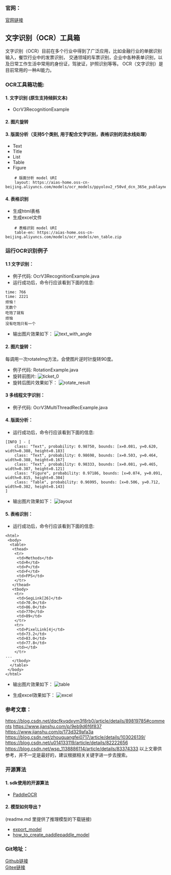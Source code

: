### 官网：
[官网链接](http://www.aias.top/)

## 文字识别（OCR）工具箱
文字识别（OCR）目前在多个行业中得到了广泛应用，比如金融行业的单据识别输入，餐饮行业中的发票识别，
交通领域的车票识别，企业中各种表单识别，以及日常工作生活中常用的身份证，驾驶证，护照识别等等。
OCR（文字识别）是目前常用的一种AI能力。

### OCR工具箱功能:
#### 1. 文字识别 (原生支持倾斜文本)
- OcrV3RecognitionExample

#### 2. 图片旋转

#### 3. 版面分析（支持5个类别, 用于配合文字识别，表格识别的流水线处理）
- Text
- Title
- List
- Table
- Figure

```text
    # 版面分析 model URI
    layout: https://aias-home.oss-cn-beijing.aliyuncs.com/models/ocr_models/ppyolov2_r50vd_dcn_365e_publaynet_infer.zip
```
#### 4. 表格识别
- 生成html表格
- 生成excel文件
```text
    # 表格识别 model URI
    table-en: https://aias-home.oss-cn-beijing.aliyuncs.com/models/ocr_models/en_table.zip
```

### 运行OCR识别例子
#### 1.1 文字识别：
- 例子代码: OcrV3RecognitionExample.java    
- 运行成功后，命令行应该看到下面的信息:
```text
time: 766
time: 2221
烦恼！
无数个
吃饱了就有
烦恼
没有吃饱只有一个
```

- 输出图片效果如下：
![text_with_angle](https://aias-home.oss-cn-beijing.aliyuncs.com/AIAS/OCR/images/text_with_angle.png)


#### 2. 图片旋转：
每调用一次rotateImg方法，会使图片逆时针旋转90度。
- 例子代码: RotationExample.java 
- 旋转前图片:
![ticket_0](https://aias-home.oss-cn-beijing.aliyuncs.com/AIAS/OCR/images/ticket_0.png)
- 旋转后图片效果如下：
![rotate_result](https://aias-home.oss-cn-beijing.aliyuncs.com/AIAS/OCR/images/rotate_result.png)

#### 3 多线程文字识别：
- 例子代码: OcrV3MultiThreadRecExample.java

#### 4. 版面分析：
- 运行成功后，命令行应该看到下面的信息:
```text
[INFO ] - [
	class: "Text", probability: 0.98750, bounds: [x=0.081, y=0.620, width=0.388, height=0.183]
	class: "Text", probability: 0.98698, bounds: [x=0.503, y=0.464, width=0.388, height=0.167]
	class: "Text", probability: 0.98333, bounds: [x=0.081, y=0.465, width=0.387, height=0.121]
	class: "Figure", probability: 0.97186, bounds: [x=0.074, y=0.091, width=0.815, height=0.304]
	class: "Table", probability: 0.96995, bounds: [x=0.506, y=0.712, width=0.382, height=0.143]
]
```
- 输出图片效果如下：
![layout](https://aias-home.oss-cn-beijing.aliyuncs.com/AIAS/OCR/images/layout_detect_result.jpeg)

#### 5. 表格识别：
- 运行成功后，命令行应该看到下面的信息:
```text
<html>
 <body>
  <table>
   <thead>
    <tr>
     <td>Methods</td>
     <td>R</td>
     <td>P</td>
     <td>F</td>
     <td>FPS</td>
    </tr>
   </thead>
   <tbody>
    <tr>
     <td>SegLink[26]</td>
     <td>70.0</td>
     <td>86.0</td>
     <td>770</td>
     <td>89</td>
    </tr>
    <tr>
     <td>PixelLink[4j</td>
     <td>73.2</td>
     <td>83.0</td>
     <td>77.8</td>
     <td></td>
    </tr>
...
   </tbody>
  </table> 
 </body>
</html>
```

- 输出图片效果如下：
![table](https://aias-home.oss-cn-beijing.aliyuncs.com/AIAS/OCR/images/table.jpeg)

- 生成excel效果如下：
![excel](https://aias-home.oss-cn-beijing.aliyuncs.com/AIAS/OCR/images/excel.png)


### 参考文章：
https://blog.csdn.net/dqcfkyqdxym3f8rb0/article/details/89819785#comments
https://www.jianshu.com/p/9eb9d6f6f837
https://www.jianshu.com/p/173d329afa3a
https://blog.csdn.net/zhouguangfei0717/article/details/103026139/
https://blog.csdn.net/u014133119/article/details/82222656
https://blog.csdn.net/wsp_1138886114/article/details/83374333
以上文章供参考，并不一定是最好的，建议根据相关关键字进一步去搜索。


### 开源算法
#### 1. sdk使用的开源算法
- [PaddleOCR](https://github.com/PaddlePaddle/PaddleOCR)

#### 2. 模型如何导出 ?
(readme.md 里提供了推理模型的下载链接)
- [export_model](https://github.com/PaddlePaddle/PaddleOCR/blob/release%2F2.5/tools/export_model.py)
- [how_to_create_paddlepaddle_model](http://docs.djl.ai/docs/paddlepaddle/how_to_create_paddlepaddle_model_zh.html)


### Git地址：   
[Github链接](https://github.com/mymagicpower/AIAS)    
[Gitee链接](https://gitee.com/mymagicpower/AIAS)   
